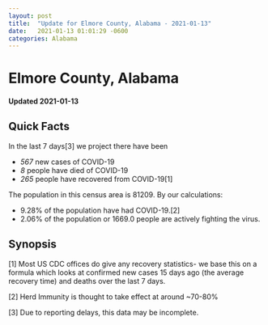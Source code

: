 ```yaml
---
layout: post
title:  "Update for Elmore County, Alabama - 2021-01-13"
date:   2021-01-13 01:01:29 -0600
categories: Alabama
---
```


# Elmore County, Alabama
#### Updated 2021-01-13

## Quick Facts

In the last 7 days[3] we project there have been
- *567* new cases of COVID-19
- *8* people have died of COVID-19
- *265* people have recovered from COVID-19[1]

The population in this census area is 81209. By our calculations:
- 9.28% of the population have had COVID-19.[2]
- 2.06% of the population or 1669.0 people are actively fighting the virus.

## Synopsis




[1] Most US CDC offices do give any recovery statistics- we base this on a formula which looks at confirmed new cases
15 days ago (the average recovery time) and deaths over the last 7 days.

[2] Herd Immunity is thought to take effect at around ~70-80%

[3] Due to reporting delays, this data may be incomplete.
 
    